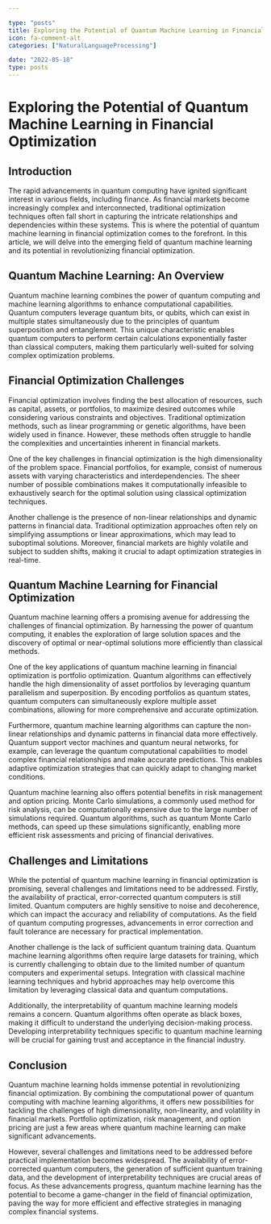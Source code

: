 ```yaml
---

type: "posts"
title: Exploring the Potential of Quantum Machine Learning in Financial Optimization
icon: fa-comment-alt
categories: ["NaturalLanguageProcessing"]

date: "2022-05-18"
type: posts
---
```





# Exploring the Potential of Quantum Machine Learning in Financial Optimization

## Introduction

The rapid advancements in quantum computing have ignited significant interest in various fields, including finance. As financial markets become increasingly complex and interconnected, traditional optimization techniques often fall short in capturing the intricate relationships and dependencies within these systems. This is where the potential of quantum machine learning in financial optimization comes to the forefront. In this article, we will delve into the emerging field of quantum machine learning and its potential in revolutionizing financial optimization.

## Quantum Machine Learning: An Overview

Quantum machine learning combines the power of quantum computing and machine learning algorithms to enhance computational capabilities. Quantum computers leverage quantum bits, or qubits, which can exist in multiple states simultaneously due to the principles of quantum superposition and entanglement. This unique characteristic enables quantum computers to perform certain calculations exponentially faster than classical computers, making them particularly well-suited for solving complex optimization problems.

## Financial Optimization Challenges

Financial optimization involves finding the best allocation of resources, such as capital, assets, or portfolios, to maximize desired outcomes while considering various constraints and objectives. Traditional optimization methods, such as linear programming or genetic algorithms, have been widely used in finance. However, these methods often struggle to handle the complexities and uncertainties inherent in financial markets.

One of the key challenges in financial optimization is the high dimensionality of the problem space. Financial portfolios, for example, consist of numerous assets with varying characteristics and interdependencies. The sheer number of possible combinations makes it computationally infeasible to exhaustively search for the optimal solution using classical optimization techniques.

Another challenge is the presence of non-linear relationships and dynamic patterns in financial data. Traditional optimization approaches often rely on simplifying assumptions or linear approximations, which may lead to suboptimal solutions. Moreover, financial markets are highly volatile and subject to sudden shifts, making it crucial to adapt optimization strategies in real-time.

## Quantum Machine Learning for Financial Optimization

Quantum machine learning offers a promising avenue for addressing the challenges of financial optimization. By harnessing the power of quantum computing, it enables the exploration of large solution spaces and the discovery of optimal or near-optimal solutions more efficiently than classical methods.

One of the key applications of quantum machine learning in financial optimization is portfolio optimization. Quantum algorithms can effectively handle the high dimensionality of asset portfolios by leveraging quantum parallelism and superposition. By encoding portfolios as quantum states, quantum computers can simultaneously explore multiple asset combinations, allowing for more comprehensive and accurate optimization.

Furthermore, quantum machine learning algorithms can capture the non-linear relationships and dynamic patterns in financial data more effectively. Quantum support vector machines and quantum neural networks, for example, can leverage the quantum computational capabilities to model complex financial relationships and make accurate predictions. This enables adaptive optimization strategies that can quickly adapt to changing market conditions.

Quantum machine learning also offers potential benefits in risk management and option pricing. Monte Carlo simulations, a commonly used method for risk analysis, can be computationally expensive due to the large number of simulations required. Quantum algorithms, such as quantum Monte Carlo methods, can speed up these simulations significantly, enabling more efficient risk assessments and pricing of financial derivatives.

## Challenges and Limitations

While the potential of quantum machine learning in financial optimization is promising, several challenges and limitations need to be addressed. Firstly, the availability of practical, error-corrected quantum computers is still limited. Quantum computers are highly sensitive to noise and decoherence, which can impact the accuracy and reliability of computations. As the field of quantum computing progresses, advancements in error correction and fault tolerance are necessary for practical implementation.

Another challenge is the lack of sufficient quantum training data. Quantum machine learning algorithms often require large datasets for training, which is currently challenging to obtain due to the limited number of quantum computers and experimental setups. Integration with classical machine learning techniques and hybrid approaches may help overcome this limitation by leveraging classical data and quantum computations.

Additionally, the interpretability of quantum machine learning models remains a concern. Quantum algorithms often operate as black boxes, making it difficult to understand the underlying decision-making process. Developing interpretability techniques specific to quantum machine learning will be crucial for gaining trust and acceptance in the financial industry.

## Conclusion

Quantum machine learning holds immense potential in revolutionizing financial optimization. By combining the computational power of quantum computing with machine learning algorithms, it offers new possibilities for tackling the challenges of high dimensionality, non-linearity, and volatility in financial markets. Portfolio optimization, risk management, and option pricing are just a few areas where quantum machine learning can make significant advancements.

However, several challenges and limitations need to be addressed before practical implementation becomes widespread. The availability of error-corrected quantum computers, the generation of sufficient quantum training data, and the development of interpretability techniques are crucial areas of focus. As these advancements progress, quantum machine learning has the potential to become a game-changer in the field of financial optimization, paving the way for more efficient and effective strategies in managing complex financial systems.
